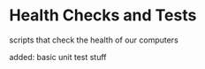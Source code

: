 # Health Checks and Tests

scripts that check the health of our computers

added: basic unit test stuff


